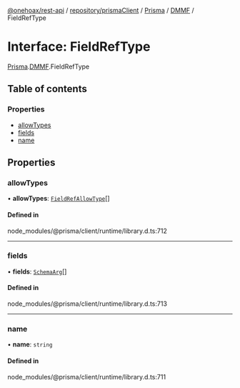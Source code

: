 [@onehoax/rest-api](../README.md) / [repository/prismaClient](../modules/repository_prismaClient.md) / [Prisma](../modules/repository_prismaClient.Prisma.md) / [DMMF](../modules/repository_prismaClient.Prisma.DMMF.md) / FieldRefType

# Interface: FieldRefType

[Prisma](../modules/repository_prismaClient.Prisma.md).[DMMF](../modules/repository_prismaClient.Prisma.DMMF.md).FieldRefType

## Table of contents

### Properties

- [allowTypes](repository_prismaClient.Prisma.DMMF.FieldRefType.md#allowtypes)
- [fields](repository_prismaClient.Prisma.DMMF.FieldRefType.md#fields)
- [name](repository_prismaClient.Prisma.DMMF.FieldRefType.md#name)

## Properties

### allowTypes

• **allowTypes**: [`FieldRefAllowType`](../modules/repository_prismaClient.Prisma.DMMF.md#fieldrefallowtype)[]

#### Defined in

node_modules/@prisma/client/runtime/library.d.ts:712

___

### fields

• **fields**: [`SchemaArg`](repository_prismaClient.Prisma.DMMF.SchemaArg.md)[]

#### Defined in

node_modules/@prisma/client/runtime/library.d.ts:713

___

### name

• **name**: `string`

#### Defined in

node_modules/@prisma/client/runtime/library.d.ts:711
